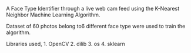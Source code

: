 A Face Type Identifier through a live web cam feed using the K-Nearest Neighbor Machine Learning Algorithm. 

Dataset of 60 photos belong to6 different face type were used to train the algorithm. 

Libraries used, 
           1. OpenCV
           2. dilib
           3. os
           4. sklearn


